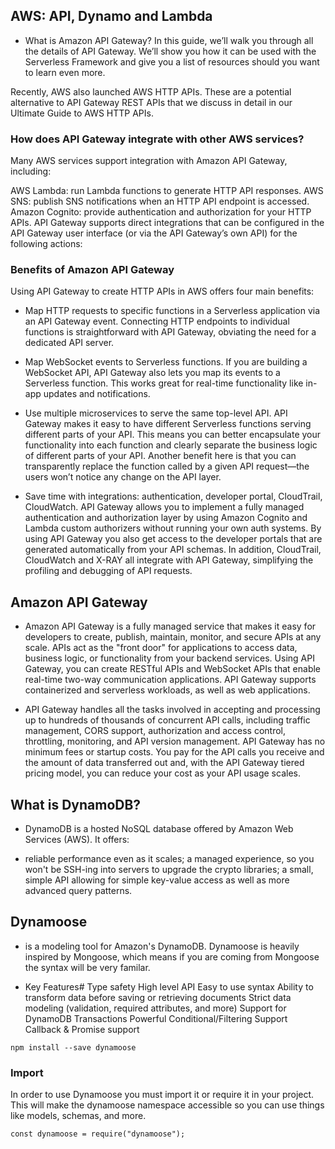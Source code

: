 ## AWS: API, Dynamo and Lambda
 * What is Amazon API Gateway?
In this guide, we’ll walk you through all the details of API Gateway. We’ll show you how it can be used with the Serverless Framework and give you a list of resources should you want to learn even more.

Recently, AWS also launched AWS HTTP APIs. These are a potential alternative to API Gateway REST APIs that we discuss in detail in our Ultimate Guide to AWS HTTP APIs.

### How does API Gateway integrate with other AWS services?
Many AWS services support integration with Amazon API Gateway, including:

AWS Lambda: run Lambda functions to generate HTTP API responses.
AWS SNS: publish SNS notifications when an HTTP API endpoint is accessed.
Amazon Cognito: provide authentication and authorization for your HTTP APIs.
API Gateway supports direct integrations that can be configured in the API Gateway user interface (or via the API Gateway’s own API) for the following actions:

### Benefits of Amazon API Gateway
Using API Gateway to create HTTP APIs in AWS offers four main benefits:

* Map HTTP requests to specific functions in a Serverless application via an API Gateway event. Connecting HTTP endpoints to individual functions is straightforward with API Gateway, obviating the need for a dedicated API server.

* Map WebSocket events to Serverless functions. If you are building a WebSocket API, API Gateway also lets you map its events to a Serverless function. This works great for real-time functionality like in-app updates and notifications.

* Use multiple microservices to serve the same top-level API. API Gateway makes it easy to have different Serverless functions serving different parts of your API. This means you can better encapsulate your functionality into each function and clearly separate the business logic of different parts of your API. Another benefit here is that you can transparently replace the function called by a given API request—the users won’t notice any change on the API layer.

* Save time with integrations: authentication, developer portal, CloudTrail, CloudWatch. API Gateway allows you to implement a fully managed authentication and authorization layer by using Amazon Cognito and Lambda custom authorizers without running your own auth systems. By using API Gateway you also get access to the developer portals that are generated automatically from your API schemas. In addition, CloudTrail, CloudWatch and X-RAY all integrate with API Gateway, simplifying the profiling and debugging of API requests.

## Amazon API Gateway
* Amazon API Gateway is a fully managed service that makes it easy for developers to create, publish, maintain, monitor, and secure APIs at any scale. APIs act as the "front door" for applications to access data, business logic, or functionality from your backend services. Using API Gateway, you can create RESTful APIs and WebSocket APIs that enable real-time two-way communication applications. API Gateway supports containerized and serverless workloads, as well as web applications.

* API Gateway handles all the tasks involved in accepting and processing up to hundreds of thousands of concurrent API calls, including traffic management, CORS support, authorization and access control, throttling, monitoring, and API version management. API Gateway has no minimum fees or startup costs. You pay for the API calls you receive and the amount of data transferred out and, with the API Gateway tiered pricing model, you can reduce your cost as your API usage scales.

## What is DynamoDB?
* DynamoDB is a hosted NoSQL database offered by Amazon Web Services (AWS). It offers:

* reliable performance even as it scales;
a managed experience, so you won't be SSH-ing into servers to upgrade the crypto libraries;
a small, simple API allowing for simple key-value access as well as more advanced query patterns.

## Dynamoose 
* is a modeling tool for Amazon's DynamoDB. Dynamoose is heavily inspired by Mongoose, which means if you are coming from Mongoose the syntax will be very familar.

* Key Features#
Type safety
High level API
Easy to use syntax
Ability to transform data before saving or retrieving documents
Strict data modeling (validation, required attributes, and more)
Support for DynamoDB Transactions
Powerful Conditional/Filtering Support
Callback & Promise support

```
npm install --save dynamoose
```
### Import
In order to use Dynamoose you must import it or require it in your project. This will make the dynamoose namespace accessible so you can use things like models, schemas, and more.

```
const dynamoose = require("dynamoose");
```

